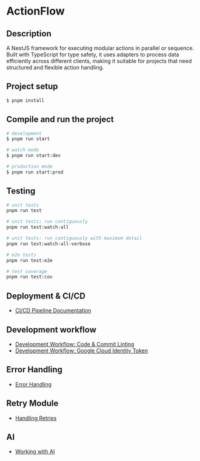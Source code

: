 # ActionFlow

## Description

A NestJS framework for executing modular actions in parallel or sequence. Built with TypeScript for type safety, it uses adapters to process data efficiently across different clients, making it suitable for projects that need structured and flexible action handling.

## Project setup

```bash
$ pnpm install
```

## Compile and run the project

```bash
# development
$ pnpm run start

# watch mode
$ pnpm run start:dev

# production mode
$ pnpm run start:prod
```

## Testing

```bash
# unit tests
pnpm run test

# unit tests: run contiguously
pnpm run test:watch-all

# unit tests: run contiguously with maximum detail
pnpm run test:watch-all-verbose

# e2e tests
pnpm run test:e2e

# test coverage
pnpm run test:cov
```

## Deployment & CI/CD

-   [CI/CD Pipeline Documentation](documentation/README.cicd-pipeline.md)

## Development workflow

-   [Development Workflow: Code & Commit Linting](documentation/README.development-workflow.md)
-   [Development Workflow: Google Cloud Identity Token](documentation/README.development-workflow-gcloud-identity-token.md)

## Error Handling

-   [Error Handling](documentation/README.error-handling.md)

## Retry Module

-   [Handling Retries](documentation/README.retry-module.md)

## AI

-   [Working with AI](documentation/README.ai.md)
